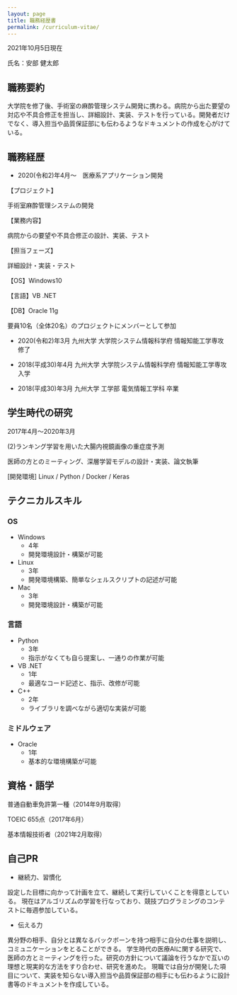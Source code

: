 ```yaml
---
layout: page
title: 職務経歴書
permalink: /curriculum-vitae/
---
```


2021年10月5日現在

氏名：安部 健太郎

## 職務要約

大学院を修了後、手術室の麻酔管理システム開発に携わる。病院から出た要望の対応や不具合修正を担当し、詳細設計、実装、テストを行っている。開発者だけでなく、導入担当や品質保証部にも伝わるようなドキュメントの作成を心がけている。

## 職務経歴

- 2020(令和2)年4月〜　医療系アプリケーション開発

【プロジェクト】

手術室麻酔管理システムの開発

【業務内容】

病院からの要望や不具合修正の設計、実装、テスト

【担当フェーズ】

詳細設計・実装・テスト


【OS】Windows10

【言語】VB .NET

【DB】Oracle 11g


要員10名（全体20名）のプロジェクトにメンバーとして参加

- 2020(令和2)年3月 九州大学 大学院システム情報科学府 情報知能工学専攻 修了

- 2018(平成30)年4月 九州大学 大学院システム情報科学府 情報知能工学専攻 入学

- 2018(平成30)年3月 九州大学 工学部 電気情報工学科 卒業

## 学生時代の研究

2017年4月〜2020年3月

(2)ランキング学習を用いた大腸内視鏡画像の重症度予測

医師の方とのミーティング、深層学習モデルの設計・実装、論文執筆

[開発環境] Linux / Python / Docker / Keras

## テクニカルスキル

### OS
- Windows
  - 4年
  - 開発環境設計・構築が可能
- Linux
  - 3年
  - 開発環境構築、簡単なシェルスクリプトの記述が可能
- Mac
  - 3年
  - 開発環境設計・構築が可能

### 言語
- Python
  - 3年
  - 指示がなくても自ら提案し、一通りの作業が可能
- VB .NET
  - 1年
  - 最適なコード記述と、指示、改修が可能
- C++
  - 2年
  - ライブラリを調べながら適切な実装が可能

### ミドルウェア

- Oracle
  - 1年
  - 基本的な環境構築が可能

## 資格・語学
普通自動車免許第一種（2014年9月取得）

TOEIC 655点（2017年6月）

基本情報技術者（2021年2月取得）

## 自己PR
- 継続力、習慣化

設定した目標に向かって計画を立て、継続して実行していくことを得意としている。
現在はアルゴリズムの学習を行なっており、競技プログラミングのコンテストに毎週参加している。

- 伝える力

異分野の相手、自分とは異なるバックボーンを持つ相手に自分の仕事を説明し、コミュニケーションをとることができる。
学生時代の医療AIに関する研究で、医師の方とミーティングを行った。研究の方針について議論を行うなかで互いの理想と現実的な方法をすり合わせ、研究を進めた。
現職では自分が開発した項目について、実装を知らない導入担当や品質保証部の相手にも伝わるように設計書等のドキュメントを作成している。
